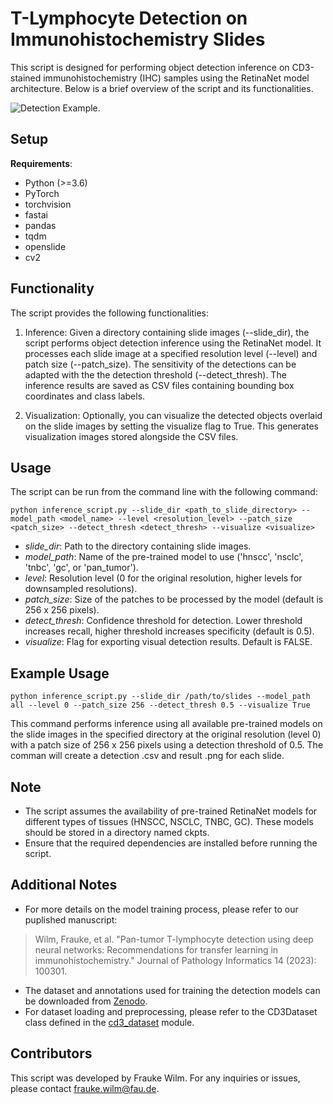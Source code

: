# T-Lymphocyte Detection on Immunohistochemistry Slides

This script is designed for performing object detection inference on CD3-stained immunohistochemistry (IHC) samples using the RetinaNet model architecture. Below is a brief overview of the script and its functionalities.

![Detection Example.](example.png)

## Setup

**Requirements**: 
  - Python (>=3.6)
  - PyTorch
  - torchvision
  - fastai
  - pandas
  - tqdm
  - openslide
  - cv2

## Functionality

The script provides the following functionalities:

1. Inference: Given a directory containing slide images (--slide_dir), the script performs object detection inference using the RetinaNet model. It processes each slide image at a specified resolution level (--level) and patch size (--patch_size). The sensitivity of the detections can be adapted with the the detection threshold (--detect_thresh). The inference results are saved as CSV files containing bounding box coordinates and class labels.

2. Visualization: Optionally, you can visualize the detected objects overlaid on the slide images by setting the visualize flag to True. This generates visualization images stored alongside the CSV files.

## Usage
The script can be run from the command line with the following command:

```
python inference_script.py --slide_dir <path_to_slide_directory> --model_path <model_name> --level <resolution_level> --patch_size <patch_size> --detect_thresh <detect_thresh> --visualize <visualize>
```

- *slide_dir*: Path to the directory containing slide images.
- *model_path*: Name of the pre-trained model to use ('hnscc', 'nsclc', 'tnbc', 'gc', or 'pan_tumor').
- *level*: Resolution level (0 for the original resolution, higher levels for downsampled resolutions).
- *patch_size*: Size of the patches to be processed by the model (default is 256 x 256 pixels).
- *detect_thresh*: Confidence threshold for detection. Lower threshold increases recall, higher threshold increases specificity (default is 0.5).
- *visualize*: Flag for exporting visual detection results. Default is FALSE. 

## Example Usage
```
python inference_script.py --slide_dir /path/to/slides --model_path all --level 0 --patch_size 256 --detect_thresh 0.5 --visualize True
```

This command performs inference using all available pre-trained models on the slide images in the specified directory at the original resolution (level 0) with a patch size of 256 x 256 pixels using a detection threshold of 0.5. The comman will create a detection .csv and result .png for each slide. 

## Note

- The script assumes the availability of pre-trained RetinaNet models for different types of tissues (HNSCC, NSCLC, TNBC, GC). These models should be stored in a directory named ckpts.
- Ensure that the required dependencies are installed before running the script.

## Additional Notes

- For more details on the model training process, please refer to our puplished manuscript:
> Wilm, Frauke, et al. "Pan-tumor T-lymphocyte detection using deep neural networks: Recommendations for transfer learning in immunohistochemistry." Journal of Pathology Informatics 14 (2023): 100301.

- The dataset and annotations used for training the detection models can be downloaded from [Zenodo](https://zenodo.org/records/7500843). 
- For dataset loading and preprocessing, please refer to the CD3Dataset class defined in the [cd3_dataset](data/cd3_dataset.py) module.

## Contributors

This script was developed by Frauke Wilm. For any inquiries or issues, please contact frauke.wilm@fau.de.